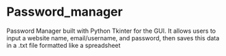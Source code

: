 # Password_manager
Password Manager built with Python Tkinter for the GUI. It allows users to input a website name, email/username, and password, then saves this data in a .txt file formatted like a spreadsheet
